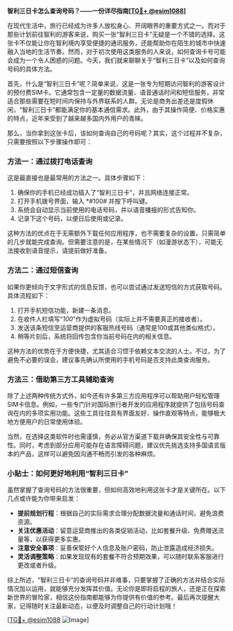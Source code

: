 **智利三日卡怎么查询号码？——一份详尽指南[[TG💪+ @esim1088](https://t.me/s/esim1088)]**

在现代生活中，旅行已经成为许多人放松身心、开阔眼界的重要方式之一。而对于那些计划前往智利的游客来说，购买一张“智利三日卡”无疑是一个不错的选择。这张卡不仅能让你在智利境内享受便捷的通讯服务，还能帮助你在陌生的城市中快速融入当地的生活节奏。然而，对于初次使用这类服务的人来说，如何查询卡号可能会成为一个令人困惑的问题。今天，我们就来聊聊关于“智利三日卡”以及如何查询号码的具体方法。

首先，什么是“智利三日卡”呢？简单来说，这是一张专为短期访问智利的游客设计的预付费SIM卡。它通常包含一定量的数据流量、语音通话时间和短信服务，非常适合那些需要在短时间内保持与外界联系的人群。无论是商务出差还是度假休闲，“智利三日卡”都能满足你的基本通信需求。此外，由于其操作简便、价格实惠的特点，近年来受到了越来越多国内外用户的青睐。

那么，当你拿到这张卡后，该如何查询自己的号码呢？其实，这个过程并不复杂，只需要按照以下步骤操作即可：

### 方法一：通过拨打电话查询
这是最直接也是最常用的方法之一。具体步骤如下：
1. 确保你的手机已经成功插入了“智利三日卡”，并且网络连接正常。
2. 打开手机拨号界面，输入 *#100# 并按下呼叫键。
3. 系统会自动显示当前使用的电话号码，并以语音播报的形式告知你。
4. 记录下这个号码，以便日后使用或记录。

这种方法的优点在于无需额外下载任何应用程序，也不需要复杂的设置，只需简单的几步就能完成查询。但需要注意的是，在某些情况下（如漫游状态下），可能无法接收到语音提示，请提前做好准备。

### 方法二：通过短信查询
如果你更倾向于文字形式的信息反馈，也可以尝试通过发送短信的方式获取号码。具体流程如下：
1. 打开手机短信功能，新建一条消息。
2. 在收件人栏填写“*100*”作为虚拟号码（实际上并不需要真正的接收者）。
3. 发送该条短信至运营商提供的客服热线号码（通常是100或其他类似格式）。
4. 稍等片刻后，系统将回传包含你当前号码在内的相关信息。

这种方法的优势在于方便快捷，尤其适合习惯于依赖文本交流的人士。不过，为了避免不必要的误会，建议事先确认所使用的手机号码是否支持此类查询服务。

### 方法三：借助第三方工具辅助查询
除了上述两种传统方式外，如今还有许多第三方应用程序可以帮助用户轻松管理SIM卡信息。例如，一些专门针对国际旅行者开发的应用程序就提供了包括号码查询在内的多项实用功能。这些工具往往具有界面友好、操作直观等特点，能够极大地方便用户的日常使用体验。

当然，在选择这类软件时也需谨慎，务必从官方渠道下载并确保其安全性与可靠性。同时，考虑到部分应用可能存在语言障碍问题，建议优先挑选支持多国语言版本的产品，这样可以避免因沟通不畅而引发的各种麻烦。

### 小贴士：如何更好地利用“智利三日卡”
虽然掌握了查询号码的方法很重要，但如何高效地利用这张卡才是关键所在。以下几点或许能为你带来启发：
- **提前规划行程**：根据自己的实际需求合理分配数据流量和通话时间，避免浪费资源。
- **关注优惠活动**：留意运营商推出的各类促销活动，比如套餐升级、免费赠送流量等，以获得更多实惠。
- **注意安全事项**：妥善保管好个人信息及账户密码，防止泄露造成经济损失。
- **灵活调整策略**：如果发现现有的套餐不符合预期效果，可以随时联系客服进行更改或者升级。

综上所述，“智利三日卡”的查询号码并非难事，只要掌握了正确的方法并结合实际情况加以运用，就能够充分发挥其价值。无论你是即将启程的旅人，还是正在探索新世界的冒险家，相信这份指南都能够为你提供有价值的参考。最后再次提醒大家，记得随时关注最新动态，以便及时调整自己的行动计划哦！

[[TG💪+ @esim1088](https://t.me/s/esim1088) ![Image](https://i.postimg.cc/4NQfJmqS/Snipaste-2025-05-13-00-14-12.png)]